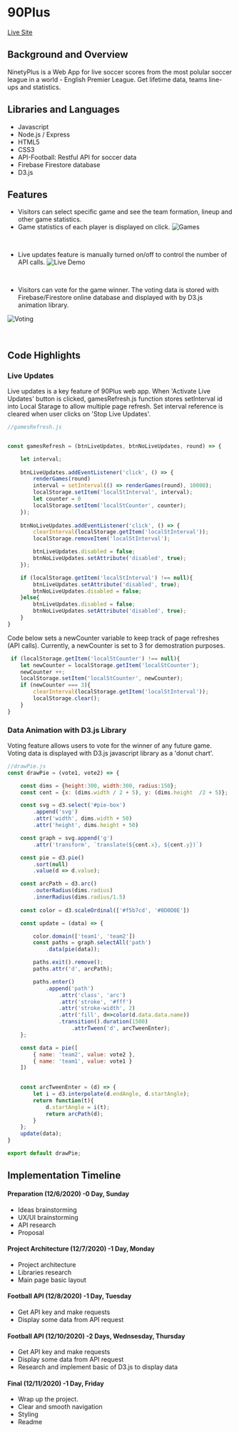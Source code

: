 # 90Plus

<div align="start">
  <a href="https://ninety-plus.herokuapp.com/">Live Site</a>
</div>

## Background and Overview 
NinetyPlus is a Web App for live soccer scores from the most polular soccer league in a world - English Premier League. Get lifetime data, teams line-ups and statistics.

## Libraries and Languages

* Javascript
* Node.js / Express
* HTML5
* CSS3
* API-Football: Restful API for soccer data
* Firebase Firestore database
* D3.js


## Features
* Visitors can select specific game and see the team formation, lineup and other game statistics.
* Game statistics of each player is displayed on click.
![Games](dist/images/games2.gif)
<p>&nbsp;</p>

* Live updates feature is manually turned on/off to control the number of API calls. 
![Live Demo](dist/images/live_demo.gif)
<p>&nbsp;</p>

* Visitors can vote for the game winner. The voting data is stored with Firebase/Firestore online database and displayed with by D3.js animation library.

![Voting](dist/images/voting_d3.gif)
<p>&nbsp;</p>

## Code Highlights

### Live Updates
Live updates is a key feature of 90Plus web app. When 'Activate Live Updates' button is clicked, gamesRefresh.js function stores setInterval id into Local Starage to allow multiple page refresh. Set interval reference is cleared when user clicks on 'Stop Live Updates'.

```javascript
//gamesRefresh.js


const gamesRefresh = (btnLiveUpdates, btnNoLiveUpdates, round) => {

    let interval;
    
    btnLiveUpdates.addEventListener('click', () => {
        renderGames(round)
        interval = setInterval(() => renderGames(round), 10000);
        localStorage.setItem('localStInterval', interval);
        let counter = 0
        localStorage.setItem('localStCounter', counter);
    });
    
    btnNoLiveUpdates.addEventListener('click', () => {
        clearInterval(localStorage.getItem('localStInterval'));
        localStorage.removeItem('localStInterval');

        btnLiveUpdates.disabled = false;
        btnNoLiveUpdates.setAttribute('disabled', true);
    });

    if (localStorage.getItem('localStInterval') !== null){
        btnLiveUpdates.setAttribute('disabled', true);
        btnNoLiveUpdates.disabled = false;
    }else{
        btnLiveUpdates.disabled = false;
        btnNoLiveUpdates.setAttribute('disabled', true);
    }
}
```

Code below sets a newCounter variable to keep track of page refreshes (API calls). Currently, a newCounter is set to 3 for demostration purposes.
```javascript
 if (localStorage.getItem('localStCounter') !== null){
    let newCounter = localStorage.getItem('localStCounter');
    newCounter ++;
    localStorage.setItem('localStCounter', newCounter);
    if (newCounter === 3){
        clearInterval(localStorage.getItem('localStInterval'));
        localStorage.clear();
    }
}
```

### Data Animation with D3.js Library
Voting feature allows users to vote for the winner of any future game. Voting data is displayed with D3.js javascript library as a 'donut chart'.
```javascript
//drawPie.js
const drawPie = (vote1, vote2) => {

    const dims = {height:300, width:300, radius:150};
    const cent = {x: (dims.width / 2 + 5), y: (dims.height  /2 + 5)};

    const svg = d3.select('#pie-box')
        .append('svg')
        .attr('width', dims.width + 50)
        .attr('height', dims.height + 50)

    const graph = svg.append('g')
        .attr('transform', `translate(${cent.x}, ${cent.y})`)

    const pie = d3.pie()
        .sort(null)
        .value(d => d.value);

    const arcPath = d3.arc()
        .outerRadius(dims.radius)
        .innerRadius(dims.radius/1.5)
    
    const color = d3.scaleOrdinal(['#f5b7cd', '#0D0D0E'])

    const update = (data) => {

        color.domain(['team1', 'team2'])
        const paths = graph.selectAll('path')
            .data(pie(data));

        paths.exit().remove();
        paths.attr('d', arcPath);

        paths.enter()
            .append('path')
                .attr('class', 'arc')
                .attr('stroke', '#fff')
                .attr('stroke-width', 2)
                .attr('fill', d=>color(d.data.data.name))
                .transition().duration(1500) 
                    .attrTween('d', arcTweenEnter);
    };

    const data = pie([
        { name: 'team2', value: vote2 },
        { name: 'team1', value: vote1 }
    ])

    
    const arcTweenEnter = (d) => {
        let i = d3.interpolate(d.endAngle, d.startAngle);
        return function(t){
            d.startAngle = i(t);
            return arcPath(d);
        }
    };
    update(data);
}

export default drawPie;
```


## Implementation Timeline
#### Preparation (12/6/2020) -0 Day, Sunday
* Ideas brainstorming
* UX/UI brainstorming
* API research
* Proposal

#### Project Architecture (12/7/2020) -1 Day, Monday
* Project architecture
* Libraries research
* Main page basic layout

#### Football API (12/8/2020) -1 Day, Tuesday
* Get API key and make requests
* Display some data from API request

#### Football API (12/10/2020) -2 Days, Wednsesday, Thursday
* Get API key and make requests
* Display some data from API request
* Research and implement basic of D3.js to display data

#### Final (12/11/2020) -1 Day, Friday
* Wrap up the project.
* Clear and smooth navigation
* Styling
* Readme 

